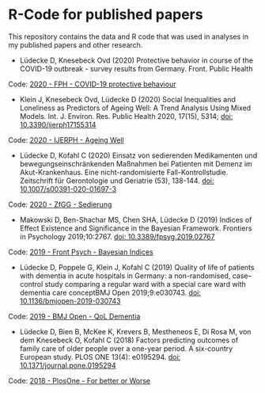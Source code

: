 # R-Code for published papers

This repository contains the data and R code that was used in analyses in my published papers and other research.

* Lüdecke D, Knesebeck Ovd (2020) Protective behavior in course of the COVID-19 outbreak - survey results from Germany.  Front. Public Health

Code: [2020 - FPH - COVID-19 protective behaviour](/2020%20-%20FPH%20-%20COVID-19%20protective%20behaviour)

* Klein J, Knesebeck Ovd, Lüdecke D (2020) Social Inequalities and Loneliness as Predictors of Ageing Well: A Trend Analysis Using Mixed Models. Int. J. Environ. Res. Public Health 2020, 17(15), 5314; [doi: 10.3390/ijerph17155314](https://doi.org/10.3390/ijerph17155314)

Code: [2020 - IJERPH - Ageing Well](/2020%20-%20IJERPH%20-%20Ageing%20Well)

* Lüdecke D, Kofahl C (2020) Einsatz von sedierenden Medikamenten und bewegungseinschränkenden Maßnahmen bei Patienten mit Demenz im Akut-Krankenhaus. Eine nicht-randomisierte Fall-Kontrollstudie. Zeitschrift für Gerontologie und Geriatrie (53), 138-144. [doi: 10.1007/s00391-020-01697-3](https://doi.org/10.1007/s00391-020-01697-3)

Code: [2020 - ZfGG - Sedierung](/2020%20-%20ZfGG%20-%20Sedierung)

* Makowski D, Ben-Shachar MS, Chen SHA, Lüdecke D (2019) Indices of Effect Existence and Significance in the Bayesian Framework. Frontiers in Psychology 2019;10:2767. [doi: 10.3389/fpsyg.2019.02767](https://doi.org/10.3389/fpsyg.2019.02767)

Code: [2019 - Front Psych - Bayesian Indices](/2019%20-%20FrontPsych%20-%20Bayesian%20Indices)

* Lüdecke D, Poppele G, Klein J, Kofahl C (2019) Quality of life of patients with dementia in acute hospitals in Germany: a non-randomised, case–control study comparing a regular ward with a special care ward with dementia care conceptBMJ Open 2019;9:e030743. [doi: 10.1136/bmjopen-2019-030743](https://doi.org/10.1136/bmjopen-2019-030743)

Code: [2019 - BMJ Open - QoL Dementia](/2019%20-%20BMJ%20Open%20-%20QoL%20Dementia)

* Lüdecke D, Bien B, McKee K, Krevers B, Mestheneos E, Di Rosa M, von dem Knesebeck O, Kofahl C (2018) Factors predicting outcomes of family care of older people over a one-year period. A six-country European study. PLOS ONE 13(4): e0195294. [doi: 10.1371/journal.pone.0195294](https://journals.plos.org/plosone/article?id=10.1371/journal.pone.0195294)

Code: [2018 - PlosOne - For better or Worse](/2018%20-%20PlosOne%20-%20For%20better%20or%20Worse)
